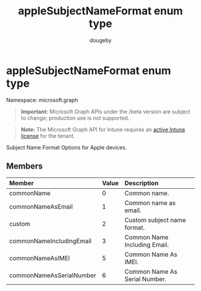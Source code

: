 ﻿---
title: "appleSubjectNameFormat enum type"
description: "Subject Name Format Options for Apple devices."
author: "dougeby"
localization_priority: Normal
ms.prod: "intune"
doc_type: enumPageType
---

# appleSubjectNameFormat enum type

Namespace: microsoft.graph

> **Important:** Microsoft Graph APIs under the /beta version are subject to change; production use is not supported.

> **Note:** The Microsoft Graph API for Intune requires an [active Intune license](https://go.microsoft.com/fwlink/?linkid=839381) for the tenant.

Subject Name Format Options for Apple devices.

## Members

| Member                   | Value | Description                   |
| :----------------------- | :---- | :---------------------------- |
| commonName               | 0     | Common name.                  |
| commonNameAsEmail        | 1     | Common name as email.         |
| custom                   | 2     | Custom subject name format.   |
| commonNameIncludingEmail | 3     | Common Name Including Email.  |
| commonNameAsIMEI         | 5     | Common Name As IMEI.          |
| commonNameAsSerialNumber | 6     | Common Name As Serial Number. |

